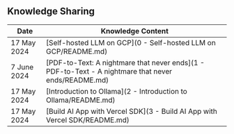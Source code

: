 ## Knowledge Sharing

| Date      | Knowledge Content |
| ----------- | ----------- |
| 17 May 2024 | [Self-hosted LLM on GCP](0 - Self-hosted LLM on GCP/README.md)  |
| 7 June 2024 | [PDF-to-Text: A nightmare that never ends](1 - PDF-to-Text - A nightmare that never ends/README.md)  |
| 17 May 2024 | [Introduction to Ollama](2 - Introduction to Ollama/README.md)  |
| 17 May 2024 | [Build AI App with Vercel SDK](3 - Build AI App with Vercel SDK/README.md)  |




